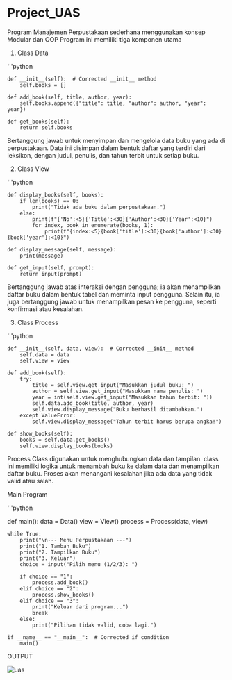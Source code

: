 # Project_UAS

Program Manajemen Perpustakaan sederhana menggunakan konsep Modular dan OOP
Program ini memiliki tiga komponen utama


1. Class Data

'''python
 
    def __init__(self):  # Corrected __init__ method
        self.books = []

    def add_book(self, title, author, year):
        self.books.append({"title": title, "author": author, "year": year})

    def get_books(self):
        return self.books   

Bertanggung jawab untuk menyimpan dan mengelola data buku yang ada di perpustakaan. Data ini disimpan dalam bentuk daftar yang terdiri dari leksikon, dengan judul, penulis, dan tahun       terbit untuk setiap buku.


2. Class View

'''python

    def display_books(self, books):
        if len(books) == 0:
            print("Tidak ada buku dalam perpustakaan.")
        else:
            print(f"{'No':<5}{'Title':<30}{'Author':<30}{'Year':<10}")
            for index, book in enumerate(books, 1):
                print(f"{index:<5}{book['title']:<30}{book['author']:<30}{book['year']:<10}")

    def display_message(self, message):
        print(message)

    def get_input(self, prompt):
        return input(prompt)

Bertanggung jawab atas interaksi dengan pengguna; ia akan menampilkan daftar buku dalam bentuk tabel dan meminta input pengguna. Selain itu, ia juga bertanggung jawab untuk menampilkan   pesan ke pengguna, seperti konfirmasi atau kesalahan.


3. Class Process

'''python

    def __init__(self, data, view):  # Corrected __init__ method
        self.data = data
        self.view = view

    def add_book(self):
        try:
            title = self.view.get_input("Masukkan judul buku: ")
            author = self.view.get_input("Masukkan nama penulis: ")
            year = int(self.view.get_input("Masukkan tahun terbit: "))
            self.data.add_book(title, author, year)
            self.view.display_message("Buku berhasil ditambahkan.")
        except ValueError:
            self.view.display_message("Tahun terbit harus berupa angka!")

    def show_books(self):
        books = self.data.get_books()
        self.view.display_books(books)

Process Class digunakan untuk menghubungkan data dan tampilan. class ini memiliki logika untuk menambah buku ke dalam data dan menampilkan daftar buku. Proses akan menangani kesalahan jika ada data yang tidak valid atau salah.


Main Program

'''python

def main():
    data = Data()
    view = View()
    process = Process(data, view)

    while True:
        print("\n--- Menu Perpustakaan ---")
        print("1. Tambah Buku")
        print("2. Tampilkan Buku")
        print("3. Keluar")
        choice = input("Pilih menu (1/2/3): ")

        if choice == "1":
            process.add_book()
        elif choice == "2":
            process.show_books()
        elif choice == "3":
            print("Keluar dari program...")
            break
        else:
            print("Pilihan tidak valid, coba lagi.")

    if __name__ == "__main__":  # Corrected if condition
        main()

OUTPUT

![uas](https://github.com/user-attachments/assets/2773c85a-621a-4ac8-851d-90553d7ec4f5)

